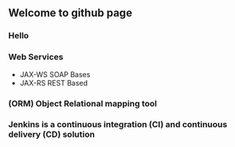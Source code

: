 ## Welcome to github page
### Hello
### Web Services
- JAX-WS SOAP Bases
- JAX-RS REST Based


### (ORM) Object Relational mapping tool

### Jenkins is a continuous integration (CI) and continuous delivery (CD) solution
